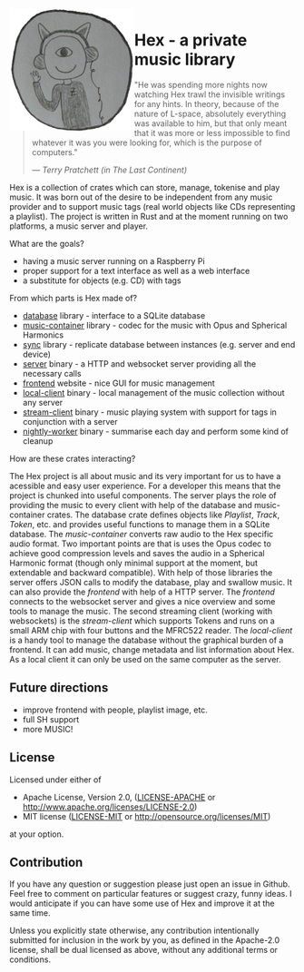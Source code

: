 <img align="left" src="assets/github.png" width="220px"/>

#  Hex - a private music library
> "He was spending more nights now watching Hex trawl the invisible writings for any hints. In theory, because of the nature of L-space, absolutely everything was available to him, but that only meant that it was more or less impossible to find whatever it was you were looking for, which is the purpose of computers."
>
> &mdash; <cite>Terry Pratchett (in _The Last Continent_)</cite>

Hex is a collection of crates which can store, manage, tokenise and play music. It was born out of the desire to be independent from any music provider and to support music tags (real world objects like CDs representing a playlist). The project is written in Rust and at the moment running on two platforms, a music server and player.

What are the goals?
 * having a music server running on a Raspberry Pi
 * proper support for a text interface as well as a web interface
 * a substitute for objects (e.g. CD) with tags

From which parts is Hex made of?
 * [database](database/) library - interface to a SQLite database
 * [music-container](music-container/) library - codec for the music with Opus and Spherical Harmonics
 * [sync](sync/) library - replicate database between instances (e.g. server and end device)
 * [server](server) binary - a HTTP and websocket server providing all the necessary calls
 * [frontend](frontend) website - nice GUI for music management
 * [local-client](local-client) binary - local management of the music collection without any server
 * [stream-client](stream-client) binary - music playing system with support for tags in conjunction with a server
 * [nightly-worker](nightly-worker) binary - summarise each day and perform some kind of cleanup

How are these crates interacting?

The Hex project is all about music and its very important for us to have a acessible and easy user experience. For a developer this means that the project is chunked into useful components. The server plays the role of providing the music to every client with help of the database and music-container crates. The database crate defines objects like _Playlist_, _Track_, _Token_, etc. and provides useful functions to manage them in a SQLite database. The _music-container_ converts raw audio to the Hex specific audio format. Two important points are that is uses the Opus codec to achieve good compression levels and saves the audio in a Spherical Harmonic format (though only minimal support at the moment, but extendable and backward compatible). With help of those libraries the server offers JSON calls to modify the database, play and swallow music. It can also provide the _frontend_ with help of a HTTP server. The _frontend_ connects to the websocket server and gives a nice overview and some tools to manage the music. The second streaming client (working with websockets) is the _stream-client_ which supports Tokens and runs on a small ARM chip with four buttons and the MFRC522 reader. The _local-client_ is a handy tool to manage the database without the graphical burden of a frontend. It can add music, change metadata and list information about Hex. As a local client it can only be used on the same computer as the server.

## Future directions
 * improve frontend with people, playlist image, etc.
 * full SH support
 * more MUSIC!

## License

Licensed under either of

- Apache License, Version 2.0, ([LICENSE-APACHE](LICENSE-APACHE) or <http://www.apache.org/licenses/LICENSE-2.0>)
- MIT license ([LICENSE-MIT](LICENSE-MIT) or <http://opensource.org/licenses/MIT>)

at your option.

## Contribution
If you have any question or suggestion please just open an issue in Github. Feel free to comment on particular features or suggest crazy, funny ideas. I would anticipate if you can have some use of Hex and improve it at the same time.

Unless you explicitly state otherwise, any contribution intentionally submitted for inclusion in the work by you, as defined in the Apache-2.0 license, shall be dual licensed as above, without any additional terms or conditions.
